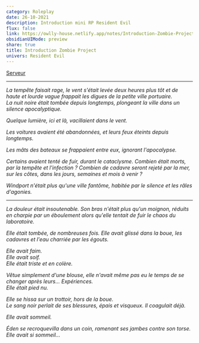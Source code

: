 ```yaml
---
category: Roleplay
date: 26-10-2021
description: Introduction mini RP Resident Evil
flux: false
link: https://owlly-house.netlify.app/notes/Introduction-Zombie-Project
obsidianUIMode: preview
share: true
title: Introduction Zombie Project
univers: Resident Evil
---
```


[Serveur](https://discord.gg/qGKFutdY4R)  
  
---  
*La tempête faisait rage, le vent s'était levée deux heures plus tôt et de haute et lourde vague frappait les digues de la petite ville portuaire.   
La nuit noire était tombée depuis longtemps, plongeant la ville dans un silence apocalyptique.*  
  
*Quelque lumière, ici et là, vacillaient dans le vent.*  
  
*Les voitures avaient été abandonnées, et leurs feux éteints depuis longtemps.*  
  
*Les mâts des bateaux se frappaient entre eux, ignorant l'apocalypse.*   
  
*Certains avaient tenté de fuir, durant le cataclysme. Combien était morts, par la tempête et l'infection ? Combien de cadavre seront rejeté par la mer, sur les côtes, dans les jours, semaines et mois à venir ?*  
  
*Windport n'était plus qu'une ville fantôme, habitée par le silence et les râles d'agonies.*  
  
---  
  
*La douleur était insoutenable. Son bras n'était plus qu'un moignon, réduits en charpie par un éboulement alors qu'elle tentait de fuir le chaos du laboratoire.*  
  
*Elle était tombée, de nombreuses fois. Elle avait glissé dans la boue, les cadavres et l'eau charriée par les égouts.*  
  
*Elle avait faim.  
Elle avait soif.  
Elle était triste et en colère.*  
  
*Vêtue simplement d'une blouse, elle n'avait même pas eu le temps de se changer après leurs... Expériences.   
Elle était pied nu.*  
  
*Elle se hissa sur un trottoir, hors de la boue.   
Le sang noir perlait de ses blessures, épais et visqueux. Il coagulait déjà.*  
  
*Elle avait sommeil.*  
  
*Éden se recroquevilla dans un coin, ramenant ses jambes contre son torse.   
Elle avait si sommeil...*